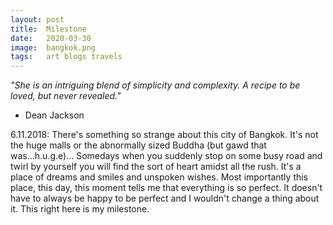 ```yaml
---
layout: post
title:  Milestone
date:   2020-03-30
image:  bangkok.png
tags:   art blogs travels
---
```

_"She is an intriguing blend of simplicity and complexity.
A recipe to be loved, but never revealed."_
- Dean Jackson

6.11.2018: 
There's something so strange about this city of Bangkok. It's not the huge malls or the abnormally sized Buddha (but gawd that was...h.u.g.e)... Somedays when you suddenly stop on some busy road and twirl by yourself you will find the sort of heart amidst all the rush. It's a place of dreams and smiles and unspoken wishes.
Most importantly this place, this day, this moment tells me that everything is so perfect.
It doesn't have to always be happy to be perfect and I wouldn't change a thing about it.
This right here is my milestone.
